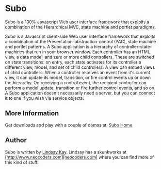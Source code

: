 # Subo
Subo is a 100% Javascript Web user interface framework that exploits a combination of the Hierarchical MVC, state machine and portlet paradigms.

Subo is a Javascript client-side Web user interface framework that exploits a combination of the Presentation-abstraction-control (PAC), state machine and portlet patterns. A Subo application is a hierarchy of controller-state-machines that run in your browser window. Each controller has an HTML view, a data model, and zero or more child controllers. These are switched on state transitions: on entry, each state activates for its controller a different view, model, and set of child controllers. A view can embed views of child controllers. When a controller receives an event from it's current view, it can update its model, transition, or fire control events up or down the hierarchy. On receiving a control event, the recipient controller can perform a model update, transition or fire further control events, and so on. A Subo application doesn't necessarily need a server, but you can connect it to one if you wish via service objects.

## More Information
Get downloads and play with a couple of demos at: [Subo Home][subo-home]

## Author

Subo is written by [Lindsay Kay][neocoders-github]. Lindsay has a skunkworks at [http://www.neocoders.com][neocoders.com] where you can find more of this kind of stuff.

[subo-home]: http://www.neocoders.com/portal/projects/subo
[neocoders-github]: http://github.com/neocoders
[neocoders.com]: http://www.neocoders.com

